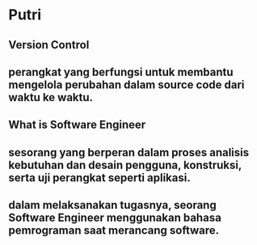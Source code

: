 # Putri
## Version Control
## perangkat yang berfungsi untuk membantu mengelola perubahan dalam source code dari waktu ke waktu.

## What is Software Engineer
## sesorang yang berperan dalam proses analisis kebutuhan dan desain pengguna, konstruksi, serta uji perangkat seperti aplikasi.
## dalam melaksanakan tugasnya, seorang Software Engineer menggunakan bahasa pemrograman saat merancang software.